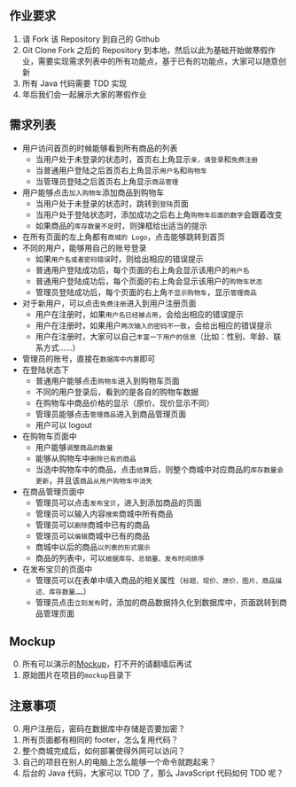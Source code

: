 ## 作业要求

1. 请 Fork 该 Repository 到自己的 Github
2. Git Clone Fork 之后的 Repository 到本地，然后以此为基础开始做寒假作业，需要实现需求列表中的所有功能点，基于已有的功能点，大家可以随意创新
3. 所有 Java 代码需要 TDD 实现
4. 年后我们会一起展示大家的寒假作业


## 需求列表


+ 用户访问首页的时候能够看到所有商品的列表
	- 当用户处于未登录的状态时，首页右上角显示`亲，请登录`和`免费注册`
	- 当普通用户登陆之后首页右上角显示`用户名`和`购物车`
	- 当管理员登陆之后首页右上角显示`商品管理`
+ 用户能够点击`加入购物车`添加商品到购物车
	- 当用户处于未登录的状态时，跳转到`登陆`页面
	- 当用户处于登陆状态时，添加成功之后右上角`购物车后面的数字`会跟着改变
	- 如果商品的`库存数量不足`时，则弹框给出适当的提示
+ 在所有页面的左上角都有`商城的 Logo`，点击能够跳转到首页
+ 不同的用户，能够用自己的账号登录
	- 如果`用户名或者密码错误`时，则给出相应的错误提示
	- 普通用户登陆成功后，每个页面的右上角会显示该用户的`用户名`
	- 普通用户登陆成功后，每个页面的右上角会显示该用户的`购物车状态`
	- 管理员登陆成功后，每个页面的右上角`不显示购物车`，显示`管理商品`
+ 对于新用户，可以点击`免费注册`进入到用户注册页面
	- 用户在注册时，如果`用户名已经被占用`，会给出相应的错误提示
	- 用户在注册时，如果用户`两次输入的密码不一致`，会给出相应的错误提示
	- 用户在注册时，大家可以自己`丰富一下用户的信息`（比如：性别、年龄、联系方式……）
+ 管理员的账号，直接在`数据库中内置`即可
+ 在登陆状态下
	- 普通用户能够点击`购物车`进入到购物车页面
	- 不同的用户登录后，看到的是各自的购物车数据
	- 在购物车中商品价格的显示（原价、现价显示不同）
	- 管理员能够点击`管理商品`进入到商品管理页面
	- 用户可以 logout
+ 在购物车页面中
	- 用户能够`调整商品的数量`
	- 能够从购物车中`删除已有的商品`
	- 当选中购物车中的商品，点击`结算`后，则整个商城中对应商品的`库存数量会更新`，并且该`商品从用户购物车中消失`
+ 在商品管理页面中
	- 管理员可以点击`发布宝贝`，进入到添加商品的页面
	- 管理员可以输入内容`搜索`商城中所有商品
	- 管理员可以`删除`商城中已有的商品
	- 管理员可以`编辑`商城中已有的商品
	- 商城中以后的商品`以列表的形式展示`
	- 商品的列表中，可以`根据库存、总销量、发布时间排序`
+ 在发布宝贝的页面中
	- 管理员可以在表单中填入商品的相关属性（`标题、现价、原价、图片、商品描述、库存数量……`）
	- 管理员点击`立刻发布`时，添加的商品数据持久化到数据库中，页面跳转到商品管理页面

## Mockup

0. 所有可以演示的[Mockup](http://invis.io/6T1ZDALE2)，打不开的请翻墙后再试
0. 原始图片在项目的`mockup`目录下

## 注意事项

0. 用户注册后，密码在数据库中存储是否要加密？
0. 所有页面都有相同的 footer，怎么复用代码？
0. 整个商城完成后，如何部署使得外网可以访问？
0. 自己的项目在别人的电脑上怎么能够一个命令就跑起来？
0. 后台的 Java 代码，大家可以 TDD 了，那么 JavaScript 代码如何 TDD 呢？


